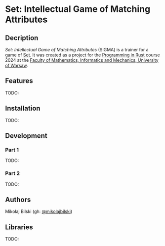 # Set: Intellectual Game of Matching Attributes

## Decription

*Set: Intellectual Game of Matching Attributes* (SIGMA) is a trainer for a game of [Set](https://en.wikipedia.org/wiki/Set_(card_game)). It was created as a project for the [Programming in Rust](https://github.com/mimuw-jnp2-rust) course 2024 at the [Faculty of Mathematics, Informatics and Mechanics, University of Warsaw](https://www.mimuw.edu.pl/en/).

## Features

TODO:

## Installation

TODO:

## Development

### Part 1

TODO:

### Part 2

TODO:

## Authors

Mikołaj Bilski (gh: [@mikolajbilski](https://github.com/mikolajbilski))

## Libraries

TODO: